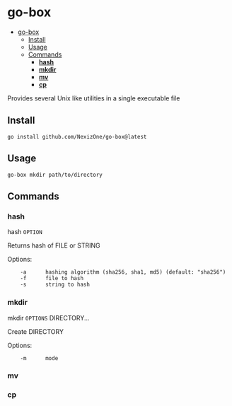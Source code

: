 # go-box

- [go-box](#go-box)
  - [Install](#install)
  - [Usage](#usage)
  - [Commands](#commands)
    - [**hash**](#hash)
    - [**mkdir**](#mkdir)
    - [**mv**](#mv)
    - [**cp**](#cp)

Provides several Unix like utilities in a single executable file

## Install

```terminal
go install github.com/NexizOne/go-box@latest
```

## Usage

```terminal
go-box mkdir path/to/directory
```

## Commands

<!-- [BusyBox](https://busybox.net/downloads/BusyBox.html) -->

### **hash**

hash `OPTION`

Returns hash of FILE or STRING

Options:

        -a      hashing algorithm (sha256, sha1, md5) (default: "sha256")
        -f      file to hash
        -s      string to hash

### **mkdir**

mkdir `OPTIONS` DIRECTORY...

Create DIRECTORY

Options:

        -m      mode

### **mv**

### **cp**
